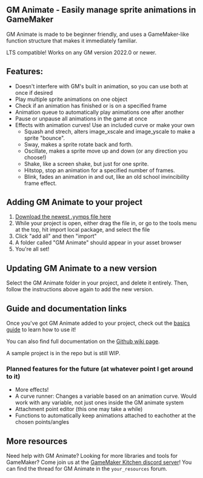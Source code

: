 ## GM Animate - Easily manage sprite animations in GameMaker
GM Animate is made to be beginner friendly, and uses a GameMaker-like function structure that makes it immediately familiar.

LTS compatible! Works on any GM version 2022.0 or newer.

## Features:
- Doesn't interfere with GM's built in animation, so you can use both at once if desired
- Play multiple sprite animations on one object
- Check if an animation has finished or is on a specified frame
- Animation queue to automatically play animations one after another
- Pause or unpause all animations in the game at once
- Effects with animation curves! Use an included curve or make your own
  - Squash and strech, alters image_xscale and image_yscale to make a sprite "bounce". 
  - Sway, makes a sprite rotate back and forth.
  - Oscillate, makes a sprite move up and down (or any direction you choose!)
  - Shake, like a screen shake, but just for one sprite.
  - Hitstop, stop an animation for a specified number of frames.
  - Blink, fades an animation in and out, like an old school invincibility frame effect.

## Adding GM Animate to your project
1. [Download the newest .yymps file here](https://github.com/KormexGit/GM-Animate/releases)
2. While your project is open, either drag the file in, or go to the tools menu at the top, hit import local package, and select the file
3. Click "add all" and then "import"
4. A folder called "GM Animate" should appear in your asset browser
5. You're all set! 

## Updating GM Animate to a new version

Select the GM Animate folder in your project, and delete it entirely. Then, follow the instructions above again to add the new version. 

## Guide and documentation links

Once you've got GM Animate added to your project, check out the [basics guide](https://github.com/KormexGit/GM-Animate/wiki/Basics-Guide) to learn how to use it!

You can also find full documentation on the [Github wiki page](https://github.com/KormexGit/GM-Animate/wiki).

A sample project is in the repo but is still WIP.


### Planned features for the future (at whatever point I get around to it)
- More effects!
- A curve runner: Changes a variable based on an animation curve. Would work with any variable, not just ones inside the GM animate system
- Attachment point editor (this one may take a while)
- Functions to automatically keep animations attached to eachother at the chosen points/angles

## More resources
Need help with GM Animate? Looking for more libraries and tools for GameMaker? Come join us at the [GameMaker Kitchen discord server](https://discord.gg/8krYCqr)! You can find the thread for GM Animate in the `your_resources` forum.
